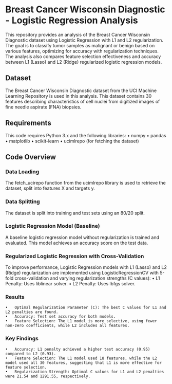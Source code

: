 # Breast Cancer Wisconsin Diagnostic - Logistic Regression Analysis

This repository provides an analysis of the Breast Cancer Wisconsin Diagnostic dataset using Logistic Regression with L1 and L2 regularization. The goal is to classify tumor samples as malignant or benign based on various features, optimizing for accuracy with regularization techniques. The analysis also compares feature selection effectiveness and accuracy between L1 (Lasso) and L2 (Ridge) regularized logistic regression models.

## Dataset

The Breast Cancer Wisconsin Diagnostic dataset from the UCI Machine Learning Repository is used in this analysis. This dataset contains 30 features describing characteristics of cell nuclei from digitized images of fine needle aspirate (FNA) biopsies.

## Requirements

This code requires Python 3.x and the following libraries:
	•	numpy
	•	pandas
	•	matplotlib
	•	scikit-learn
	•	ucimlrepo (for fetching the dataset)

## Code Overview

### Data Loading

The fetch_ucirepo function from the ucimlrepo library is used to retrieve the dataset, split into features X and targets y.

### Data Splitting

The dataset is split into training and test sets using an 80/20 split.

### Logistic Regression Model (Baseline)

A baseline logistic regression model without regularization is trained and evaluated. This model achieves an accuracy score on the test data.

### Regularized Logistic Regression with Cross-Validation

To improve performance, Logistic Regression models with L1 (Lasso) and L2 (Ridge) regularization are implemented using LogisticRegressionCV with 5-fold cross-validation and varying regularization strengths (C values):
	•	L1 Penalty: Uses liblinear solver.
	•	L2 Penalty: Uses lbfgs solver.

### Results

	•	Optimal Regularization Parameter (C): The best C values for L1 and L2 penalties are found.
	•	Accuracy: Test set accuracy for both models.
	•	Feature Selection: The L1 model is more selective, using fewer non-zero coefficients, while L2 includes all features.

### Key Findings

	•	Accuracy: L1 penalty achieved a higher test accuracy (0.95) compared to L2 (0.93).
	•	Feature Selection: The L1 model used 18 features, while the L2 model used all 30 features, suggesting that L1 is more effective for feature selection.
	•	Regularization Strength: Optimal C values for L1 and L2 penalties were 21.54 and 1291.55, respectively.

